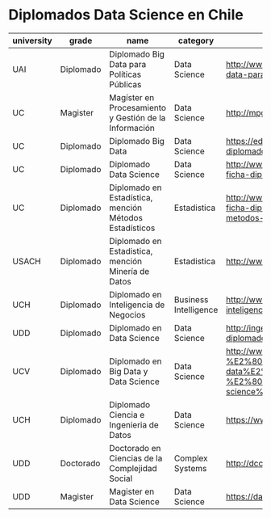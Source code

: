 # Diplomados Data Science en Chile

| university | grade     | name                                                   | category              | url                                                                                                               |
|------------|-----------|--------------------------------------------------------|-----------------------|-------------------------------------------------------------------------------------------------------------------|
| UAI        | Diplomado | Diplomado Big Data para Políticas Públicas             | Data Science          | http://www.uai.cl/facultades/diplomado-big-data-para-politicas-publicas                                           |
| UC         | Magister  | Magíster en Procesamiento y Gestión de la Información  | Data Science          | http://mpgi.ing.puc.cl                                                                                            |
| UC         | Diplomado | Diplomado Big Data                                     | Data Science          | https://educacionprofesional.ing.uc.cl/?diplomado=diplomado-big-data                                              |
| UC         | Diplomado | Diplomado Data Science                                 | Data Science          | http://www.educacioncontinua.uc.cl/27644-ficha-diplomado-en-data-science                                          |
| UC         | Diplomado | Diplomado en Estadística, mención Métodos Estadísticos | Estadistica           | http://www.educacioncontinua.uc.cl/28291-ficha-diplomado-en-estadistica-mencion-metodos-estadisticos              |
| USACH      | Diplomado | Diplomado en Estadistica, mención Minería de Datos     | Estadistica           | http://www.diplomadoestadistica.usach.cl                                                                          |
| UCH        | Diplomado | Diplomado en Inteligencia de Negocios                  | Business Intelligence | http://www.uchile.cl/cursos/89836/diplomado-inteligencia-de-negocios                                              |
| UDD        | Diplomado | Diplomado en Data Science                              | Data Science          | http://ingenieria.udd.cl/ver-diplomado/diplomado-en-data-science/                                                 |
| UCV        | Diplomado | Diplomado en Big Data y Data Science                   | Data Science          | http://www.inf.ucv.cl/diplomado-en-%E2%80%AA%E2%80%8Ebig-data%E2%80%AC-y-%E2%80%AA%E2%80%8Edata-science%E2%80%AC/ |
| UCH        | Diplomado | Diplomado Ciencia e Ingenieria de Datos                | Data Science          | https://www.dcc.uchile.cl/datos                                                                                   |
| UDD        | Doctorado | Doctorado en Ciencias de la Complejidad Social         | Complex Systems       | http://dccs.udd.cl/es/                                                                                            |
| UDD        | Magister  | Magister en Data Science                               | Data Science          | https://datascience.udd.cl                                                                                        |